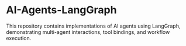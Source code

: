 # AI-Agents-LangGraph
This repository contains implementations of AI agents using LangGraph, demonstrating multi-agent interactions, tool bindings, and workflow execution.
